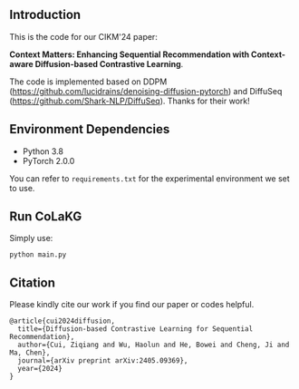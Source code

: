 ## Introduction
This is the code for our CIKM'24 paper: 

**Context Matters: Enhancing Sequential Recommendation with Context-aware Diffusion-based Contrastive Learning**.

The code is implemented based on DDPM (https://github.com/lucidrains/denoising-diffusion-pytorch) and DiffuSeq (https://github.com/Shark-NLP/DiffuSeq). Thanks for their work!

## Environment Dependencies
- Python 3.8
- PyTorch 2.0.0

You can refer to `requirements.txt` for the experimental environment we set to use.

## Run CoLaKG
Simply use:

`python main.py`

## Citation
Please kindly cite our work if you find our paper or codes helpful.
```
@article{cui2024diffusion,
  title={Diffusion-based Contrastive Learning for Sequential Recommendation},
  author={Cui, Ziqiang and Wu, Haolun and He, Bowei and Cheng, Ji and Ma, Chen},
  journal={arXiv preprint arXiv:2405.09369},
  year={2024}
}
```

